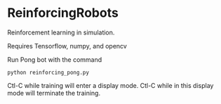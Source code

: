 # ReinforcingRobots
Reinforcement learning in simulation.

Requires Tensorflow, numpy, and opencv

Run Pong bot with the command
```
python reinforcing_pong.py
```

Ctl-C while training will enter a display mode. Ctl-C while in this display mode will terminate the training. 
